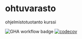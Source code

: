 # ohtuvarasto
ohjelmistotuotanto kurssi


![GHA workflow badge](https://github.com/juuvuor/ohtuvarasto/workflows/CI/badge.svg)
[![codecov](https://codecov.io/github/juuvuor/ohtuvarasto/graph/badge.svg?token=PEC615HRE3)](https://codecov.io/github/juuvuor/ohtuvarasto)
